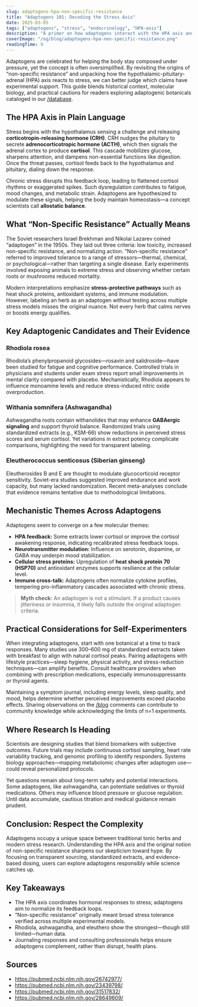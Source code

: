 ```yaml
---
slug: adaptogens-hpa-non-specific-resistance
title: "Adaptogens 101: Decoding the Stress Axis"
date: 2025-03-05
tags: ["adaptogens", "stress", "endocrinology", "HPA-axis"]
description: "A primer on how adaptogens interact with the HPA axis and what scientists mean by non-specific resistance."
coverImage: "/og/blog/adaptogens-hpa-non-specific-resistance.png"
readingTime: 9
---
```


Adaptogens are celebrated for helping the body stay composed under pressure, yet the concept is often oversimplified. By revisiting the origins of “non-specific resistance” and unpacking how the hypothalamic-pituitary-adrenal (HPA) axis reacts to stress, we can better judge which claims have experimental support. This guide blends historical context, molecular biology, and practical cautions for readers exploring adaptogenic botanicals cataloged in our [/database](/database).

## The HPA Axis in Plain Language

Stress begins with the hypothalamus sensing a challenge and releasing **corticotropin-releasing hormone (CRH)**. CRH nudges the pituitary to secrete **adrenocorticotropic hormone (ACTH)**, which then signals the adrenal cortex to produce **cortisol**. This cascade mobilizes glucose, sharpens attention, and dampens non-essential functions like digestion. Once the threat passes, cortisol feeds back to the hypothalamus and pituitary, dialing down the response.

Chronic stress disrupts this feedback loop, leading to flattened cortisol rhythms or exaggerated spikes. Such dysregulation contributes to fatigue, mood changes, and metabolic strain. Adaptogens are hypothesized to modulate these signals, helping the body maintain homeostasis—a concept scientists call **allostatic balance**.

## What “Non-Specific Resistance” Actually Means

The Soviet researchers Israel Brekhman and Nikolai Lazarev coined “adaptogen” in the 1950s. They laid out three criteria: low toxicity, increased non-specific resistance, and normalizing action. “Non-specific resistance” referred to improved tolerance to a range of stressors—thermal, chemical, or psychological—rather than targeting a single disease. Early experiments involved exposing animals to extreme stress and observing whether certain roots or mushrooms reduced mortality.

Modern interpretations emphasize **stress-protective pathways** such as heat shock proteins, antioxidant systems, and immune modulation. However, labeling an herb as an adaptogen without testing across multiple stress models misses the original nuance. Not every herb that calms nerves or boosts energy qualifies.

## Key Adaptogenic Candidates and Their Evidence

### Rhodiola rosea

Rhodiola’s phenylpropanoid glycosides—rosavin and salidroside—have been studied for fatigue and cognitive performance. Controlled trials in physicians and students under exam stress report small improvements in mental clarity compared with placebo. Mechanistically, Rhodiola appears to influence monoamine levels and reduce stress-induced nitric oxide overproduction.

### Withania somnifera (Ashwagandha)

Ashwagandha roots contain withanolides that may enhance **GABAergic signaling** and support thyroid balance. Randomized trials using standardized extracts (e.g., KSM-66) show reductions in perceived stress scores and serum cortisol. Yet variations in extract potency complicate comparisons, highlighting the need for transparent labeling.

### Eleutherococcus senticosus (Siberian ginseng)

Eleutherosides B and E are thought to modulate glucocorticoid receptor sensitivity. Soviet-era studies suggested improved endurance and work capacity, but many lacked randomization. Recent meta-analyses conclude that evidence remains tentative due to methodological limitations.

## Mechanistic Themes Across Adaptogens

Adaptogens seem to converge on a few molecular themes:

- **HPA feedback:** Some extracts lower cortisol or improve the cortisol awakening response, indicating recalibrated stress feedback loops.
- **Neurotransmitter modulation:** Influence on serotonin, dopamine, or GABA may underpin mood stabilization.
- **Cellular stress proteins:** Upregulation of **heat shock protein 70 (HSP70)** and antioxidant enzymes supports resilience at the cellular level.
- **Immune cross-talk:** Adaptogens often normalize cytokine profiles, tempering pro-inflammatory cascades associated with chronic stress.

> **Myth check:** An adaptogen is not a stimulant. If a product causes jitteriness or insomnia, it likely falls outside the original adaptogen criteria.

## Practical Considerations for Self-Experimenters

When integrating adaptogens, start with one botanical at a time to track responses. Many studies use 300–600 mg of standardized extracts taken with breakfast to align with natural cortisol peaks. Pairing adaptogens with lifestyle practices—sleep hygiene, physical activity, and stress-reduction techniques—can amplify benefits. Consult healthcare providers when combining with prescription medications, especially immunosuppressants or thyroid agents.

Maintaining a symptom journal, including energy levels, sleep quality, and mood, helps determine whether perceived improvements exceed placebo effects. Sharing observations on the [/blog](/blog) comments can contribute to community knowledge while acknowledging the limits of n=1 experiments.

## Where Research Is Heading

Scientists are designing studies that blend biomarkers with subjective outcomes. Future trials may include continuous cortisol sampling, heart rate variability tracking, and genomic profiling to identify responders. Systems biology approaches—mapping metabolomic changes after adaptogen use—could reveal personalized protocols.

Yet questions remain about long-term safety and potential interactions. Some adaptogens, like ashwagandha, can potentiate sedatives or thyroid medications. Others may influence blood pressure or glucose regulation. Until data accumulate, cautious titration and medical guidance remain prudent.

## Conclusion: Respect the Complexity

Adaptogens occupy a unique space between traditional tonic herbs and modern stress research. Understanding the HPA axis and the original notion of non-specific resistance sharpens our skepticism toward hype. By focusing on transparent sourcing, standardized extracts, and evidence-based dosing, users can explore adaptogens responsibly while science catches up.

## Key Takeaways
- The HPA axis coordinates hormonal responses to stress; adaptogens aim to normalize its feedback loops.
- “Non-specific resistance” originally meant broad stress tolerance verified across multiple experimental models.
- Rhodiola, ashwagandha, and eleuthero show the strongest—though still limited—human data.
- Journaling responses and consulting professionals helps ensure adaptogens complement, rather than disrupt, health plans.

## Sources
- https://pubmed.ncbi.nlm.nih.gov/26742977/
- https://pubmed.ncbi.nlm.nih.gov/23439798/
- https://pubmed.ncbi.nlm.nih.gov/31517832/
- https://pubmed.ncbi.nlm.nih.gov/28649609/
